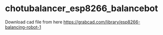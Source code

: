 # chotubalancer_esp8266_balancebot
Download cad file from here https://grabcad.com/library/esp8266-balancing-robot-1
